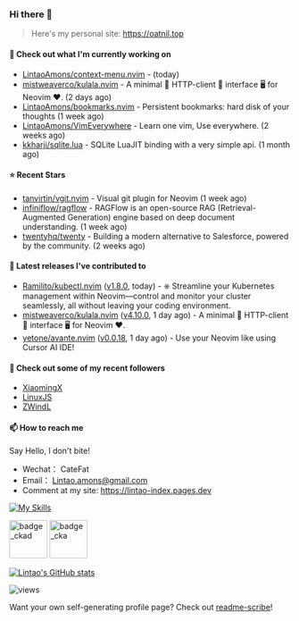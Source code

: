 ### Hi there 👋
> Here's my personal site: https://oatnil.top

#### 👷 Check out what I'm currently working on

- [LintaoAmons/context-menu.nvim](https://github.com/LintaoAmons/context-menu.nvim) -  (today)
- [mistweaverco/kulala.nvim](https://github.com/mistweaverco/kulala.nvim) - A minimal 🤏 HTTP-client 🐼 interface 🖥️ for Neovim ❤️. (2 days ago)
- [LintaoAmons/bookmarks.nvim](https://github.com/LintaoAmons/bookmarks.nvim) - Persistent bookmarks: hard disk of your thoughts (1 week ago)
- [LintaoAmons/VimEverywhere](https://github.com/LintaoAmons/VimEverywhere) - Learn one vim, Use everywhere. (2 weeks ago)
- [kkharji/sqlite.lua](https://github.com/kkharji/sqlite.lua) - SQLite LuaJIT binding with a very simple api. (1 month ago)

#### ⭐ Recent Stars

- [tanvirtin/vgit.nvim](https://github.com/tanvirtin/vgit.nvim) - Visual git plugin for Neovim (1 week ago)
- [infiniflow/ragflow](https://github.com/infiniflow/ragflow) - RAGFlow is an open-source RAG (Retrieval-Augmented Generation) engine based on deep document understanding. (1 week ago)
- [twentyhq/twenty](https://github.com/twentyhq/twenty) - Building a modern alternative to Salesforce, powered by the community. (2 weeks ago)

#### 🔭 Latest releases I've contributed to

- [Ramilito/kubectl.nvim](https://github.com/Ramilito/kubectl.nvim) ([v1.8.0](https://github.com/Ramilito/kubectl.nvim/releases/tag/v1.8.0), today) - ⎈ Streamline your Kubernetes management within Neovim—control and monitor your cluster seamlessly, all without leaving your coding environment.
- [mistweaverco/kulala.nvim](https://github.com/mistweaverco/kulala.nvim) ([v4.10.0](https://github.com/mistweaverco/kulala.nvim/releases/tag/v4.10.0), 1 day ago) - A minimal 🤏 HTTP-client 🐼 interface 🖥️ for Neovim ❤️.
- [yetone/avante.nvim](https://github.com/yetone/avante.nvim) ([v0.0.18](https://github.com/yetone/avante.nvim/releases/tag/v0.0.18), 1 day ago) - Use your Neovim like using Cursor AI IDE!

#### 👯 Check out some of my recent followers

- [XiaomingX](https://github.com/XiaomingX)
- [LinuxJS](https://github.com/LinuxJS)
- [ZWindL](https://github.com/ZWindL)

#### 📫 How to reach me
Say Hello, I don't bite!

- Wechat： CateFat
- Email： Lintao.amons@gmail.com
- Comment at my site: https://lintao-index.pages.dev

[![My Skills](https://skillicons.dev/icons?i=java,kotlin,spring,vim,kubernetes,docker,aws,bash,python,lua,go,js,ts,react,html,css,jenkins,postgres,mysql,mongodb)](https://skillicons.dev)

<img alt='badge_ckad' src="https://user-images.githubusercontent.com/24785373/206426236-a78f59dc-e6dc-4b92-a0c4-4cd7ab8e3649.png" width="auto" height="68" /> <img alt='badge_cka' src="https://user-images.githubusercontent.com/24785373/206426229-d2f6d627-1f39-4054-ad91-6d65c00054d6.png" width="auto" height="68" />

[![Lintao's GitHub stats](https://github-readme-stats.vercel.app/api?username=LintaoAmons)](https://github.com/LintaoAmons/github-readme-stats) 

<img src="https://komarev.com/ghpvc/?username=LintaoAmons" alt="views" />

Want your own self-generating profile page? Check out [readme-scribe](https://github.com/muesli/readme-scribe)!



